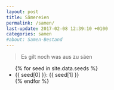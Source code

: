 ```yaml
---
layout: post
title: Sämereien
permalink: /samen/
last-update: 2017-02-08 12:39:10 +0100
categories: samen
#about: Samen-Bestand
---
```


> Es gilt noch was aus zu säen

<ul class="no-list-style">
{% for seed in site.data.seeds %}
  <li> {{ seed[0] }}: {{ seed[1] }} </li>
{% endfor %}
</ul>
